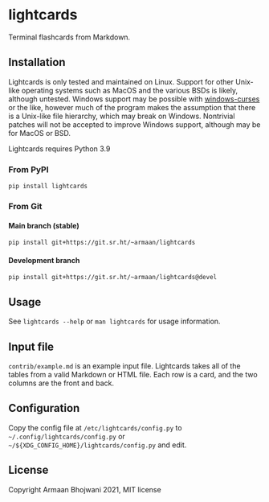 # lightcards
Terminal flashcards from Markdown.

## Installation
Lightcards is only tested and maintained on Linux. Support for other Unix-like operating systems such as MacOS and the various BSDs is likely, although untested. Windows support may be possible with [windows-curses](https://pypi.org/project/windows-curses/) or the like, however much of the program makes the assumption that there is a Unix-like file hierarchy, which may break on Windows. Nontrivial patches will not be accepted to improve Windows support, although may be for MacOS or BSD.

Lightcards requires Python 3.9

### From PyPI
```
pip install lightcards
```

### From Git
#### Main branch (stable)
```
pip install git+https://git.sr.ht/~armaan/lightcards
```

#### Development branch
```
pip install git+https://git.sr.ht/~armaan/lightcards@devel
```

## Usage
See `lightcards --help` or `man lightcards` for usage information.

## Input file
`contrib/example.md` is an example input file. Lightcards takes all of the tables from a valid Markdown or HTML file. Each row is a card, and the two columns are the front and back.

## Configuration
Copy the config file at `/etc/lightcards/config.py` to `~/.config/lightcards/config.py` or `~/${XDG_CONFIG_HOME}/lightcards/config.py` and edit.

## License
Copyright Armaan Bhojwani 2021, MIT license
